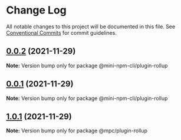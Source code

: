 # Change Log

All notable changes to this project will be documented in this file.
See [Conventional Commits](https://conventionalcommits.org) for commit guidelines.

## [0.0.2](https://github.com/doujianyu/mini-package-cli/compare/v0.0.1...v0.0.2) (2021-11-29)

**Note:** Version bump only for package @mini-npm-cli/plugin-rollup

## [0.0.1](https://github.com/doujianyu/mini-package-cli/compare/v1.0.1...v0.0.1) (2021-11-29)

**Note:** Version bump only for package @mini-npm-cli/plugin-rollup

## [1.0.1](https://github.com/doujianyu/mini-package-cli/compare/v1.0.0...v1.0.1) (2021-11-29)

**Note:** Version bump only for package @mpc/plugin-rollup
